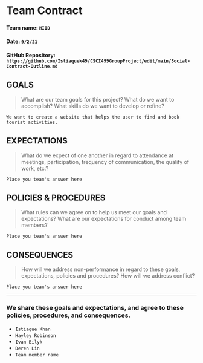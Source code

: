 # Team Contract

#### Team name: `HIID`
#### Date: `9/2/21`
#### GitHub Repository: `https://github.com/Istiaquek49/CSCI499GroupProject/edit/main/Social-Contract-Outline.md`

## GOALS
> What are our team goals for this project? 
> What do we want to accomplish? What skills do we want to develop or refine?

```
We want to create a website that helps the user to find and book tourist activities.
```

## EXPECTATIONS
> What do we expect of one another in regard to attendance at meetings, participation, frequency of communication, the quality of work, etc.?

```
Place you team's answer here
```

## POLICIES & PROCEDURES
> What rules can we agree on to help us meet our goals and expectations?
> What are our expectations for conduct among team members?

```
Place you team's answer here
```

## CONSEQUENCES
> How will we address non-performance in regard to these goals, expectations, policies and procedures?
> How will we address conflict?

```
Place you team's answer here
```

---

### We share these goals and expectations, and agree to these policies, procedures, and consequences.

 - `Istiaque Khan`
 - `Hayley Robinson`
 - `Ivan Bilyk`
 - `Deren Lin`
 - `Team member name`
